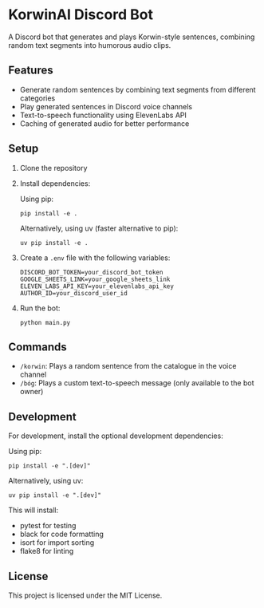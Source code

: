 # KorwinAI Discord Bot

A Discord bot that generates and plays Korwin-style sentences, combining random text segments into humorous audio clips.

## Features

- Generate random sentences by combining text segments from different categories
- Play generated sentences in Discord voice channels
- Text-to-speech functionality using ElevenLabs API
- Caching of generated audio for better performance

## Setup

1. Clone the repository
2. Install dependencies:

   Using pip:
   ```
   pip install -e .
   ```

   Alternatively, using uv (faster alternative to pip):
   ```
   uv pip install -e .
   ```
3. Create a `.env` file with the following variables:
   ```
   DISCORD_BOT_TOKEN=your_discord_bot_token
   GOOGLE_SHEETS_LINK=your_google_sheets_link
   ELEVEN_LABS_API_KEY=your_elevenlabs_api_key
   AUTHOR_ID=your_discord_user_id
   ```
4. Run the bot:
   ```
   python main.py
   ```

## Commands

- `/korwin`: Plays a random sentence from the catalogue in the voice channel
- `/bóg`: Plays a custom text-to-speech message (only available to the bot owner)

## Development

For development, install the optional development dependencies:

Using pip:
```
pip install -e ".[dev]"
```

Alternatively, using uv:
```
uv pip install -e ".[dev]"
```

This will install:
- pytest for testing
- black for code formatting
- isort for import sorting
- flake8 for linting

## License

This project is licensed under the MIT License.

